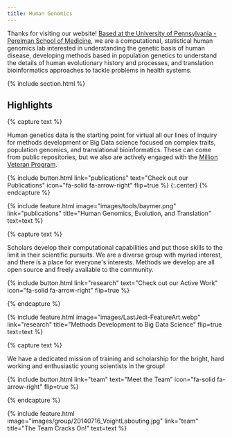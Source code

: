 ```yaml
---
title: Human Genomics
---
```


Thanks for visiting our website! [Based at the University of Pennsylvania - Perelman School of Medicine](https://www.med.upenn.edu/), we are a computational, statistical human genomics lab interested in understanding the genetic basis of human disease, developing methods based in population genetics to understand the details of human evolutionary history and processes, and translation bioinformatics approaches to tackle problems in health systems.

{% include section.html %}

## Highlights

{% capture text %}

Human genetics data is the starting point for virtual all our lines of inquiry for methods development or Big Data science focused on complex traits, population genomics, and translational bioinformatics. These can come from public repositories, but we also are actively engaged with the [Million Veteran Program](https://www.mvp.va.gov/pwa/).

{%
  include button.html
  link="publications"
  text="Check out our Publications"
  icon="fa-solid fa-arrow-right"
  flip=true
%}
{:.center}
{% endcapture %}

{%
  include feature.html
  image="images/tools/baymer.png"
  link="publications"
  title="Human Genomics, Evolution, and Translation"
  text=text
%}

{% capture text %}

Scholars develop their computational capabilities and put those skills to the limit in their scientific pursuits. We are a diverse group with myriad interest, and there is a place for everyone's interests. Methods we develop are all open source and freely available to the community. 

{%
  include button.html
  link="research"
  text="Check out our Active Work"
  icon="fa-solid fa-arrow-right"
  flip=true
%}

{% endcapture %}

{%
  include feature.html
  image="images/LastJedi-FeatureArt.webp"
  link="research"
  title="Methods Development to Big Data Science"
  flip=true
  text=text
%}

{% capture text %}

We have a dedicated mission of training and scholarship for the bright, hard working and enthusiastic young scientists in the group! 

{%
  include button.html
  link="team"
  text="Meet the Team"
  icon="fa-solid fa-arrow-right"
  flip=true
%}

{% endcapture %}

{%
  include feature.html
  image="images/group/20140716_VoightLabouting.jpg"
  link="team"
  title="The Team Cracks On!"
  text=text
%}

